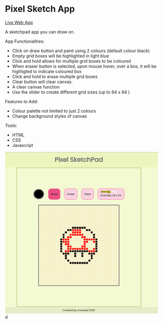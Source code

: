 # Pixel Sketch App

[Live Web App](https://mwahyd.github.io/Etch-A-Sketch/)

A sketchpad app you can draw on.

App Functionalities:

- Click on draw button and paint using 2 colours (default colour black)
- Empty grid boxes will be highlighted in light blue
- Click and hold allows for multiple grid boxes to be coloured
- When eraser button is selected, upon mouse hover, over a box, it will be highligted to indicate coloured box
- Click and hold to erase multiple grid boxes
- Clear button will clear canvas.
- A clear canvas function
- Use the slider to create different grid sizes (up to 64 x 64 )

Features to Add:

- Colour palette not limited to just 2 colours 
- Change background styles of canvas

Tools:

- HTML
- CSS
- Javascript

![Screenshot!](sketchpad-example.png)
d

